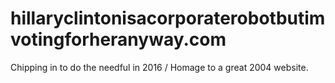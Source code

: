 # hillaryclintonisacorporaterobotbutimvotingforheranyway.com
Chipping in to do the needful in 2016 / Homage to a great 2004 website.
